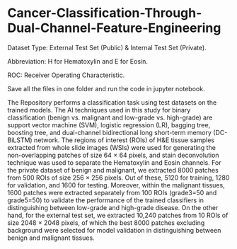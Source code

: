 # Cancer-Classification-Through-Dual-Channel-Feature-Engineering

Dataset Type: External Test Set (Public) & Internal Test Set (Private).

Abbreviation: H for Hematoxylin and E for Eosin.

ROC: Receiver Operating Characteristic.

Save all the files in one folder and run the code in jupyter notebook.

The Repository performs a classification task using test datasets on the trained models. The AI techniques used in this study for binary classification (benign vs. malignant and low-grade vs. high-grade) are support vector machine (SVM), logistic regression (LR), bagging tree, boosting tree, and dual-channel bidirectional long short-term memory (DC-BiLSTM) network. 
The regions of interest (ROIs) of H&E tissue samples extracted from whole slide images (WSIs) were used for generating the non-overlapping patches of size 64 × 64 pixels, and stain deconvolution technique was used to separate the Hematoxylin and Eosin channels.
For the private dataset of benign and malignant, we extracted 8000 patches from 500 ROIs of size 256 × 256 pixels. Out of these, 5120 for training, 1280 for validation, and 1600 for testing. Moreover, within the malignant tissues, 1600 patches were extracted separately from 100 ROIs (grade3=50 and grade5=50) to validate the performance of the trained classifiers in distinguishing between low-grade and high-grade disease. On the other hand, for the external test set, we extracted 10,240 patches from 10 ROIs of size 2048 × 2048 pixels, of which the best 8000 patches excluding background were selected for model validation in distinguishing between benign and malignant tissues.
